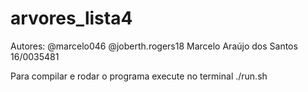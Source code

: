 # arvores_lista4
Autores:
@marcelo046 @joberth.rogers18
Marcelo Araújo dos Santos 16/0035481

Para compilar e rodar o programa execute no terminal
./run.sh
